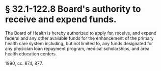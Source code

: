 # § 32.1-122.8 Board's authority to receive and expend funds.

<p>The Board of Health is hereby authorized to apply for, receive, and expend federal and any other available funds for the enhancement of the primary health care system including, but not limited to, any funds designated for any physician loan repayment program, medical scholarships, and area health education centers.</p><p>1990, cc. 874, 877.</p>